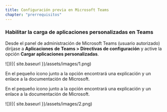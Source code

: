 ```yaml
---
title: Configuración previa en Microsoft Teams
chapter: "prerrequisitos"
---
```


### Habilitar la carga de aplicaciones personalizadas en Teams

Desde el panel de administración de Microsoft Teams (usuario autorizado) diríjase a **Aplicaciones** **de** **Teams > Directivas de configuración** y active la opción **Cargar aplicaciones personalizadas**.

![]({{ site.baseurl }}/assets/images/1.png)

En el pequeño icono junto a la opción encontrará una explicación y un enlace a la documentación de Microsoft.

En el pequeño icono junto a la opción encontrará una explicación y un enlace a la documentación de Microsoft.

![]({{ site.baseurl }}/assets/images/2.png)
